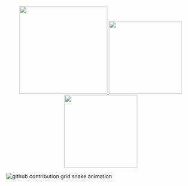 <!-- SOBRE MIM! 
<div>
    <img height="80em" align="center" src="https://github.com/TechdevSLA/TechdevSLA/blob/main/robot.gif">
    <a href="https://github.com/TechdevSLA">
        <img height="80em" align="center" src="https://readme-typing-svg.demolab.com/?lines=<Hello+World!>;I+am+Alex.Simas!">
    </a>
</div>-->
<!-- DASHBOARD'S -->
<p align="center">
  <a href="https://github.com/TechdevSLA">
    <img height="235em" src="http://github-profile-summary-cards.vercel.app/api/cards/profile-details?username=TechdevSLA&theme=radical" />
    <img height="195em" src="https://github-readme-stats.vercel.app/api?username=TechdevSLA&rank_icon=github&show_icons=true&theme=radical" />
    <img height="195em" src="https://github-readme-stats.vercel.app/api/top-langs/?username=TechdevSLA&layout=compact&langs_count=7&theme=radical" />
  </a>
</p>



<!-- SKILL'S 
<div style="display: inline_block"><br>
  <img align="center" alt="Rafa-Python" height="50" width="40"
  src="https://user-images.githubusercontent.com/105400359/179813859-3524f8eb-2c4e-4721-9d0b-20aaa07e40de.gif">
  <img align="center" alt="Rafa-Js" height="30" width="40"      
  src="https://raw.githubusercontent.com/devicons/devicon/master/icons/javascript/javascript-plain.svg">
  <img align="center" alt="Rafa-HTML" height="30" width="40"  
  src="https://raw.githubusercontent.com/devicons/devicon/master/icons/html5/html5-original.svg">
  <img align="center" alt="Rafa-CSS" height="30" width="40" 
  src="https://raw.githubusercontent.com/devicons/devicon/master/icons/css3/css3-original.svg">
  <img align="center" alt="Rafa-Python" height="50" width="40" 
  src="https://user-images.githubusercontent.com/105400359/179813859-3524f8eb-2c4e-4721-9d0b-20aaa07e40de.gif"> 
</div>-->

<picture>
  <source media="(prefers-color-scheme: dark)" srcset="https://raw.githubusercontent.com/TechdevSLA/TechdevSLA/output/github-contribution-grid-snake-dark.svg">
  <source media="(prefers-color-scheme: light)" srcset="https://raw.githubusercontent.com/TechdevSLA/TechdevSLA/output/github-contribution-grid-snake.svg">
  <img alt="github contribution grid snake animation" src="https://raw.githubusercontent.com/TechdevSLA/TechdevSLA/output/github-contribution-grid-snake.svg">
</picture>
<br><br>
<!-- 
- 👋 Olá, sou @TechdevSLA. Atualmente trabalho como estagiário no setor de pesquisa e desenvolvimento da SEDUC/AM
- 🌱 Trabalho com desenvolvimento front-end, mas tambem possuo um breve conhecimento de back-and
- 💞️ Durante meu tempo de Estágio adquiri conhecimentos em HTML, CSS, Java e JavaScript. E continuo aprendendo a cada dia
- 📫 Estou procurando colaborar em projetos sociais de desenvolvimento de sites cristãos e ONG's.
## 🚀 Olá eu sou Alexsandro Simas Lopes, estou iniciando minha carreira na área de Desenvolvimento! 👨‍💻 -->
  
<!-- IMAGEM DE PLANETA GIT -->
<!-- <img align="center" alt="" width="auto"  src="https://github-readme-stats.vercel.app/api/pin/?username=TechdevSLA&repo=TechdevSLA&theme=radical"
src="https://github.githubassets.com/images/modules/site/home/globe.jpg" style="> -->

